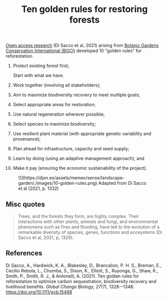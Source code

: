 ﻿---
backlinks:
- title: Ecosystem restoration (aka bush regneration)
  url: /sense/landscape-garden/ecosystem-restoration.html
tags:
- ecosystem-restoration
- landscape
title: Ten golden rules for restoring forests
type: note
---
[Open access research](https://onlinelibrary.wiley.com/doi/10.1111/gcb.15498) (Di Sacco et al, 2021) arising from [Botanic Gardens Conservation International (BGCI)](https://www.bgci.org/news-events/scientists-lay-out-10-golden-rules-for-restoring-forests/) developed 10 "golden rules" for reforestation.


1. Protect existing forest first; 

    Start with what we have.
2. Work together (involving all stakeholders); 
3. Aim to maximize biodiversity recovery to meet multiple goals; 
4. Select appropriate areas for restoration; 
5. Use natural regeneration wherever possible; 
6. Select species to maximize biodiversity; 
7. Use resilient plant material (with appropriate genetic variability and provenance); 
8. Plan ahead for infrastructure, capacity and seed supply; 
9. Learn by doing (using an adaptive management approach); and 
10. Make it pay (ensuring the economic sustainability of the project).

<figure markdown>
![](https://djon.es/assets/memex/sense/landscape-garden/./images/10-golden-rules.png)
<caption>Adapted from Di Sacco et al (2021, p. 1332)<caption>
</figure>

## Misc quotes

> Trees, and the forests they form, are highly complex. Their interactions with other plants, animals and fungi, and environmental phenomena such as fires and flooding, have led to the evolution of a remarkable diversity of species, genes, functions and ecosystems (Di Sacco et al, 2021, p, 1329).

## References

Di Sacco, A., Hardwick, K. A., Blakesley, D., Brancalion, P. H. S., Breman, E., Cecilio Rebola, L., Chomba, S., Dixon, K., Elliott, S., Ruyonga, G., Shaw, K., Smith, P., Smith, R. J., & Antonelli, A. (2021). Ten golden rules for reforestation to optimize carbon sequestration, biodiversity recovery and livelihood benefits. *Global Change Biology*, *27*(7), 1328--1348. <https://doi.org/10.1111/gcb.15498>